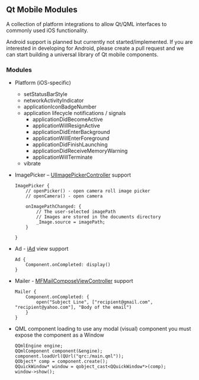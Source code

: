 ## Qt Mobile Modules ##

A collection of platform integrations to allow Qt/QML interfaces to commonly used iOS functionality.  

Android support is planned but currently not started/implemented. If you are interested in developing for Android, please create a pull request and we can start building a universal library of Qt mobile components.

### Modules

* Platform (iOS-specific)
	* setStatusBarStyle
	* networkActivityIndicator
	* applicationIconBadgeNumber
	* application lifecycle notifications / signals
		* applicationDidBecomeActive
		* applicationWillResignActive
		* applicationDidEnterBackground
		* applicationWillEnterForeground
		* applicationDidFinishLaunching
		* applicationDidReceiveMemoryWarning
		* applicationWillTerminate
	* vibrate
	
	
* ImagePicker – [UIImagePickerController](https://developer.apple.com/library/ios/documentation/uikit/reference/UIImagePickerController_Class/UIImagePickerController/UIImagePickerController.html) support
	
	```
	ImagePicker {
		// openPicker() - open camera roll image picker
		// openCamera() - open camera

		onImagePathChanged: {
			// The user-selected imagePath
			// Images are stored in the documents directory
			_Image.source = imagePath;
		}
		
	}
	```
	
* Ad - [iAd](https://developer.apple.com/library/ios/documentation/userexperience/Reference/iAd_ReferenceCollection/_index.html) view support
	
	```
	Ad {
		Component.onCompleted: display()
	}
	```
	
* Mailer - [MFMailComposeViewController](https://developer.apple.com/library/ios/documentation/MessageUI/Reference/MFMailComposeViewController_class/Reference/Reference.html) support

	```
	Mailer {
		Component.onCompleted: {
			open("Subject Line", ["recipient@gmail.com", "recipient@yahoo.com"], "Body of the email")
		}
	}
	```

	
* QML component loading to use any modal (visual) component you must expose the component as a Window
	
	```
	QQmlEngine engine;
    QQmlComponent component(&engine);
    component.loadUrl(QUrl("qrc:/main.qml"));
    QObject* comp = component.create();
    QQuickWindow* window = qobject_cast<QQuickWindow*>(comp);
    window->show();
    ```



